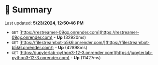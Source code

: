 # 📖 Summary
Last updated: **5/23/2024, 12:50:46 PM**

- `GET` [https://restreamer-09gx.onrender.com](https://restreamer-09gx.onrender.com) - **Up** (32920ms)
- `GET` [https://filestreambot-b5k6.onrender.com/](https://filestreambot-b5k6.onrender.com/) - **Up** (42898ms)
- `GET` [https://jupyterlab-python3-12-3.onrender.com](https://jupyterlab-python3-12-3.onrender.com) - **Up** (11427ms)

